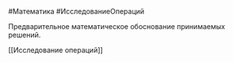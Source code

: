 #Математика #ИсследованиеОпераций 

Предварительное математическое обоснование принимаемых решений.

[[Исследование операций]]